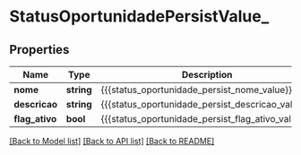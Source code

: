 # StatusOportunidadePersistValue_

## Properties
Name | Type | Description | Notes
------------ | ------------- | ------------- | -------------
**nome** | **string** | {{{status_oportunidade_persist_nome_value}}} | [optional] 
**descricao** | **string** | {{{status_oportunidade_persist_descricao_value}}} | 
**flag_ativo** | **bool** | {{{status_oportunidade_persist_flag_ativo_value}}} | 

[[Back to Model list]](../README.md#documentation-for-models) [[Back to API list]](../README.md#documentation-for-api-endpoints) [[Back to README]](../README.md)


